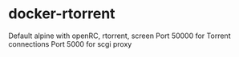 # docker-rtorrent

Default alpine with openRC, rtorrent, screen
Port 50000 for Torrent connections
Port 5000 for scgi proxy
